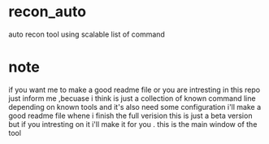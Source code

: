 # recon_auto
auto recon tool using scalable list of command 
# note 
if you want me to make a good readme file or you are intresting in this repo just inform me ,becuase i think is just a collection of known command line depending on known 
tools and it's also need some configuration i'll make a good readme file whene i finish the full verision this is just a beta version but if you intresting on it i'll 
make it for you .
this is the main window of the tool 
